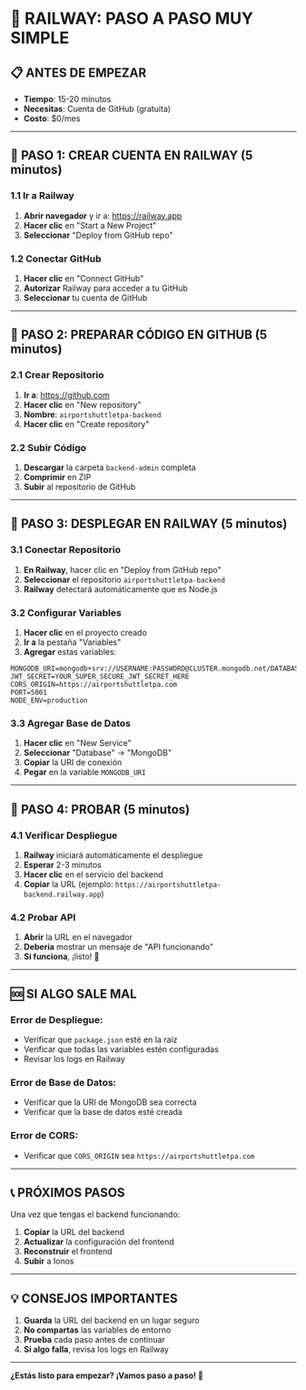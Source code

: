 # 🚀 RAILWAY: PASO A PASO MUY SIMPLE

## 📋 ANTES DE EMPEZAR
- **Tiempo**: 15-20 minutos
- **Necesitas**: Cuenta de GitHub (gratuita)
- **Costo**: $0/mes

---

## 🎯 PASO 1: CREAR CUENTA EN RAILWAY (5 minutos)

### 1.1 Ir a Railway
1. **Abrir navegador** y ir a: https://railway.app
2. **Hacer clic** en "Start a New Project"
3. **Seleccionar** "Deploy from GitHub repo"

### 1.2 Conectar GitHub
1. **Hacer clic** en "Connect GitHub"
2. **Autorizar** Railway para acceder a tu GitHub
3. **Seleccionar** tu cuenta de GitHub

---

## 🎯 PASO 2: PREPARAR CÓDIGO EN GITHUB (5 minutos)

### 2.1 Crear Repositorio
1. **Ir a**: https://github.com
2. **Hacer clic** en "New repository"
3. **Nombre**: `airportshuttletpa-backend`
4. **Hacer clic** en "Create repository"

### 2.2 Subir Código
1. **Descargar** la carpeta `backend-admin` completa
2. **Comprimir** en ZIP
3. **Subir** al repositorio de GitHub

---

## 🎯 PASO 3: DESPLEGAR EN RAILWAY (5 minutos)

### 3.1 Conectar Repositorio
1. **En Railway**, hacer clic en "Deploy from GitHub repo"
2. **Seleccionar** el repositorio `airportshuttletpa-backend`
3. **Railway** detectará automáticamente que es Node.js

### 3.2 Configurar Variables
1. **Hacer clic** en el proyecto creado
2. **Ir a** la pestaña "Variables"
3. **Agregar** estas variables:

```
MONGODB_URI=mongodb+srv://USERNAME:PASSWORD@CLUSTER.mongodb.net/DATABASE
JWT_SECRET=YOUR_SUPER_SECURE_JWT_SECRET_HERE
CORS_ORIGIN=https://airportshuttletpa.com
PORT=5001
NODE_ENV=production
```

### 3.3 Agregar Base de Datos
1. **Hacer clic** en "New Service"
2. **Seleccionar** "Database" → "MongoDB"
3. **Copiar** la URI de conexión
4. **Pegar** en la variable `MONGODB_URI`

---

## 🎯 PASO 4: PROBAR (5 minutos)

### 4.1 Verificar Despliegue
1. **Railway** iniciará automáticamente el despliegue
2. **Esperar** 2-3 minutos
3. **Hacer clic** en el servicio del backend
4. **Copiar** la URL (ejemplo: `https://airportshuttletpa-backend.railway.app`)

### 4.2 Probar API
1. **Abrir** la URL en el navegador
2. **Debería** mostrar un mensaje de "API funcionando"
3. **Si funciona**, ¡listo! 🎉

---

## 🆘 SI ALGO SALE MAL

### Error de Despliegue:
- Verificar que `package.json` esté en la raíz
- Verificar que todas las variables estén configuradas
- Revisar los logs en Railway

### Error de Base de Datos:
- Verificar que la URI de MongoDB sea correcta
- Verificar que la base de datos esté creada

### Error de CORS:
- Verificar que `CORS_ORIGIN` sea `https://airportshuttletpa.com`

---

## 📞 PRÓXIMOS PASOS

Una vez que tengas el backend funcionando:

1. **Copiar** la URL del backend
2. **Actualizar** la configuración del frontend
3. **Reconstruir** el frontend
4. **Subir** a Ionos

---

## 💡 CONSEJOS IMPORTANTES

1. **Guarda** la URL del backend en un lugar seguro
2. **No compartas** las variables de entorno
3. **Prueba** cada paso antes de continuar
4. **Si algo falla**, revisa los logs en Railway

---

**¿Estás listo para empezar? ¡Vamos paso a paso! 🚀**

